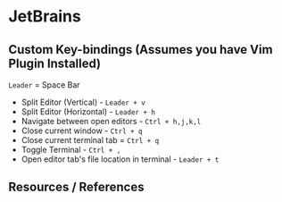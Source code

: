 # JetBrains

## Custom Key-bindings (Assumes you have Vim Plugin Installed)

`Leader` = Space Bar

- Split Editor (Vertical) - `Leader + v`
- Split Editor (Horizontal) - `Leader + h`
- Navigate between open editors - `Ctrl + h,j,k,l`
- Close current window - `Ctrl + q`
- Close current terminal tab = `Ctrl + q`
- Toggle Terminal - `Ctrl + ,`
- Open editor tab's file location in terminal - `Leader + t`

## Resources / References

